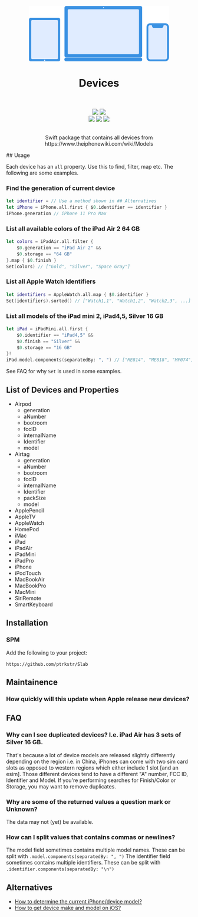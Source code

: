 <div align="center">
  <img src="Assets/logo/logo.svg" height=150pt/>
    <h1 style="border-bottom: none">
        Devices      
    </h1>
  <br>
  <br>
  <div>
      <a href="https://swiftpackageindex.com/ptrkstr/Devices"><img src="https://img.shields.io/endpoint?url=https%3A%2F%2Fswiftpackageindex.com%2Fapi%2Fpackages%2Fptrkstr%2FDevices%2Fbadge%3Ftype%3Dplatforms"/></a>
      <a href="https://swiftpackageindex.com/ptrkstr/Devices"><img src="https://img.shields.io/endpoint?url=https%3A%2F%2Fswiftpackageindex.com%2Fapi%2Fpackages%2Fptrkstr%2FDevices%2Fbadge%3Ftype%3Dswift-versions"/></a>
      <br>
      <a href="https://github.com/apple/swift-package-manager" alt="Devices on Swift Package Manager"><img src="https://img.shields.io/badge/Swift%20Package%20Manager-compatible-brightgreen.svg" /></a>
      <a href="https://github.com/ptrkstr/Devices/actions/workflows/swift.yml"><img src="https://github.com/ptrkstr/Devices/actions/workflows/swift.yml/badge.svg"/></a>
      <a href="https://codecov.io/gh/ptrkstr/Devices"><img src="https://codecov.io/gh/ptrkstr/Devices/branch/develop/graph/badge.svg?token=qkzTPnJEc9"/></a>
  </div>
    <br>
  <p>
    Swift package that contains all devices from https://www.theiphonewiki.com/wiki/Models
  </p>
</div>
## Usage

Each device has an `all` property. Use this to find, filter, map etc. The following are some examples.

### Find the generation of current device

```swift
let identifier = // Use a method shown in ## Alternatives
let iPhone = iPhone.all.first { $0.identifier == identifier }
iPhone.generation // iPhone 11 Pro Max
```

### List all available colors of the iPad Air 2 64 GB

```swift
let colors = iPadAir.all.filter {
    $0.generation == "iPad Air 2" &&
    $0.storage == "64 GB"
}.map { $0.finish }
Set(colors) // ["Gold", "Silver", "Space Gray"]

```

### List all Apple Watch Identifiers

```swift
let identifiers = AppleWatch.all.map { $0.identifier }
Set(identifiers).sorted() // ["Watch1,1", "Watch1,2", "Watch2,3", ...]
```

### List all models of the iPad mini 2, iPad4,5, Silver 16 GB

```swift
let iPad = iPadMini.all.first {
    $0.identifier == "iPad4,5" &&
    $0.finish == "Silver" &&
    $0.storage == "16 GB"
}!
iPad.model.components(separatedBy: ", ") // ["ME814", "ME818", "MF074", "MF075", "MF076", "MF544"]
```

See FAQ for why `Set` is used in some examples.

## List of Devices and Properties

- Airpod
  - generation
  - aNumber
  - bootroom
  - fccID
  - internalName
  - Identifier
  - model
- Airtag
  - generation
  - aNumber
  - bootroom
  - fccID
  - internalName
  - Identifier
  - packSize
  - model
- ApplePencil
- AppleTV
- AppleWatch
- HomePod
- iMac
- iPad
- iPadAir
- iPadMini
- iPadPro
- iPhone
- iPodTouch
- MacBookAir
- MacBookPro
- MacMini
- SiriRemote
- SmartKeyboard

## Installation

### SPM
Add the following to your project:  
```
https://github.com/ptrkstr/Slab
```

## Maintainence

### How quickly will this update when Apple release new devices?

## FAQ

### Why can I see duplicated devices? I.e. iPad Air has 3 sets of Silver 16 GB.

That's because a lot of device models are released slightly differently depending on the region i.e. in China, iPhones can come with two sim card slots as opposed to western regions which either include 1 slot [and an esim]. Those different devices tend to have a different "A" number, FCC ID, Identifier and Model. If you're performing searches for Finish/Color or Storage, you may want to remove duplicates.

### Why are some of the returned values a question mark or Unknown?

The data may not (yet) be available.

### How can I split values that contains commas or newlines?

The model field sometimes contains multiple model names. These can be split with `.model.components(separatedBy: ", ")`
The identifier field sometimes contains multiple identifiers. These can be split with `.identifier.components(separatedBy: "\n")`

## Alternatives

- [How to determine the current iPhone/device model?](https://stackoverflow.com/questions/26028918/how-to-determine-the-current-iphone-device-model)
- [How to get device make and model on iOS?](https://stackoverflow.com/questions/11197509/how-to-get-device-make-and-model-on-ios)

